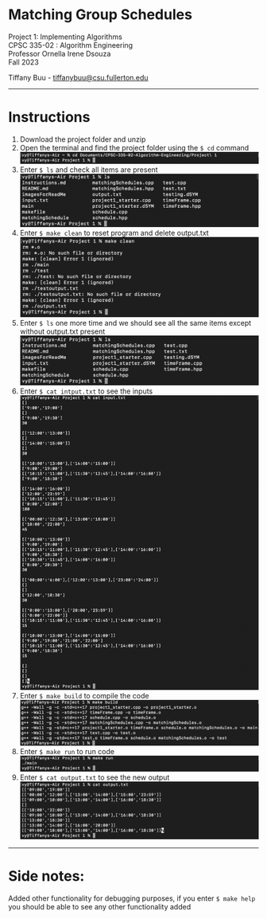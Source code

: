 # Matching Group Schedules

Project 1: Implementing Algorithms  
CPSC 335-02 : Algorithm Engineering  
Professor Ornella Irene Dsouza  
Fall 2023
  
Tiffany Buu - tiffanybuu@csu.fullerton.edu

---

# Instructions

1. Download the project folder and unzip  
2. Open the terminal and find the project folder using the `$ cd` command  
        ![Step 2: Shows a terminal with the the '$ cd' command and output!](/imagesForReadMe/2.png "Step 2: '$ cd'")
3. Enter `$ ls` and check all items are present  
        ![Step 3: Shows a terminal with the the '$ ls' command and output!](/imagesForReadMe/3.png "Step 3: '$ ls'")
4. Enter `$ make clean` to reset program and delete output.txt
        ![Step 4: Shows a terminal with the the '$ make clean' command and output!](/imagesForReadMe/4.png "Step 4: '$ make clean'")
5. Enter `$ ls` one more time and we should see all the same items except without output.txt present
        ![Step 5: Shows a terminal with the the '$ ls' command and output!](/imagesForReadMe/5.png "Step 5: '$ ls'")
6. Enter `$ cat intput.txt` to see the inputs  
        ![Step 6: Shows a terminal with the the '$ cat input.txt' command and output!](/imagesForReadMe/6.png "Step 6: '$ cat input.txt'")
7. Enter `$ make build` to compile the code  
        ![Step 7: Shows a terminal with the the '$ make build' command and output!](/imagesForReadMe/7.png "Step 7: '$ make build'")
8. Enter `$ make run` to run code  
        ![Step 8: Shows a terminal with the the '$ make run' command and output!](/imagesForReadMe/8.png "Step 8: '$ make run'")
9.  Enter `$ cat output.txt` to see the new output
        ![Step 9: Shows a terminal with the the '$ cat output.txt' command and output!](/imagesForReadMe/9.png "Step 9: '$ cat output.txt'")

---

# Side notes:

Added other functionality for debugging purposes, if you enter `$ make help` you should be able to see any other functionality added